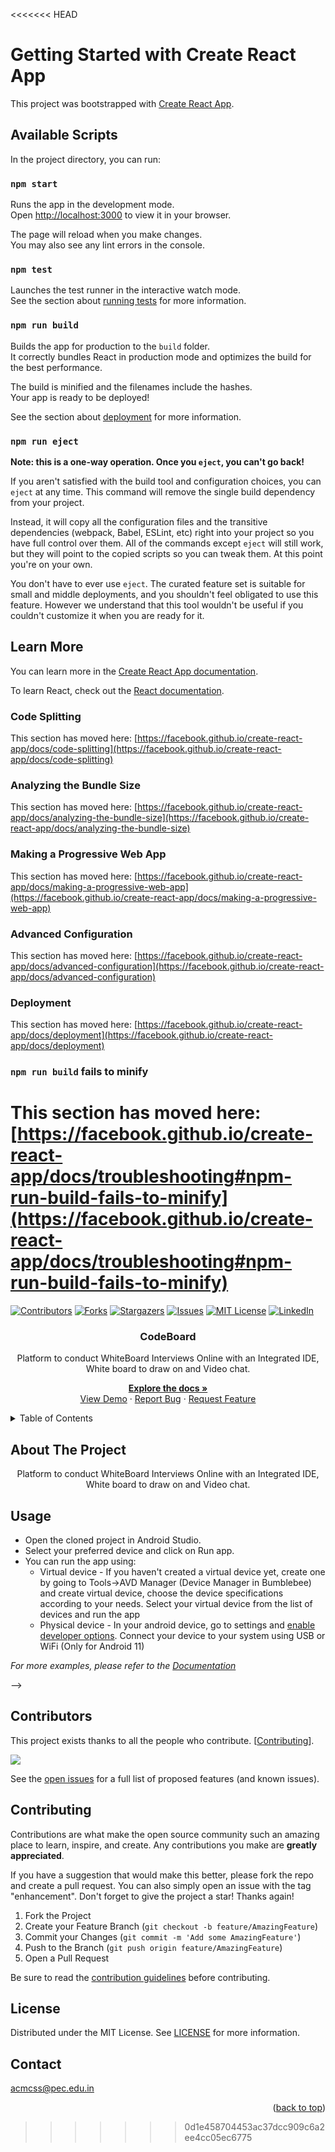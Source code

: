 <<<<<<< HEAD
# Getting Started with Create React App

This project was bootstrapped with [Create React App](https://github.com/facebook/create-react-app).

## Available Scripts

In the project directory, you can run:

### `npm start`

Runs the app in the development mode.\
Open [http://localhost:3000](http://localhost:3000) to view it in your browser.

The page will reload when you make changes.\
You may also see any lint errors in the console.

### `npm test`

Launches the test runner in the interactive watch mode.\
See the section about [running tests](https://facebook.github.io/create-react-app/docs/running-tests) for more information.

### `npm run build`

Builds the app for production to the `build` folder.\
It correctly bundles React in production mode and optimizes the build for the best performance.

The build is minified and the filenames include the hashes.\
Your app is ready to be deployed!

See the section about [deployment](https://facebook.github.io/create-react-app/docs/deployment) for more information.

### `npm run eject`

**Note: this is a one-way operation. Once you `eject`, you can't go back!**

If you aren't satisfied with the build tool and configuration choices, you can `eject` at any time. This command will remove the single build dependency from your project.

Instead, it will copy all the configuration files and the transitive dependencies (webpack, Babel, ESLint, etc) right into your project so you have full control over them. All of the commands except `eject` will still work, but they will point to the copied scripts so you can tweak them. At this point you're on your own.

You don't have to ever use `eject`. The curated feature set is suitable for small and middle deployments, and you shouldn't feel obligated to use this feature. However we understand that this tool wouldn't be useful if you couldn't customize it when you are ready for it.

## Learn More

You can learn more in the [Create React App documentation](https://facebook.github.io/create-react-app/docs/getting-started).

To learn React, check out the [React documentation](https://reactjs.org/).

### Code Splitting

This section has moved here: [https://facebook.github.io/create-react-app/docs/code-splitting](https://facebook.github.io/create-react-app/docs/code-splitting)

### Analyzing the Bundle Size

This section has moved here: [https://facebook.github.io/create-react-app/docs/analyzing-the-bundle-size](https://facebook.github.io/create-react-app/docs/analyzing-the-bundle-size)

### Making a Progressive Web App

This section has moved here: [https://facebook.github.io/create-react-app/docs/making-a-progressive-web-app](https://facebook.github.io/create-react-app/docs/making-a-progressive-web-app)

### Advanced Configuration

This section has moved here: [https://facebook.github.io/create-react-app/docs/advanced-configuration](https://facebook.github.io/create-react-app/docs/advanced-configuration)

### Deployment

This section has moved here: [https://facebook.github.io/create-react-app/docs/deployment](https://facebook.github.io/create-react-app/docs/deployment)

### `npm run build` fails to minify

This section has moved here: [https://facebook.github.io/create-react-app/docs/troubleshooting#npm-run-build-fails-to-minify](https://facebook.github.io/create-react-app/docs/troubleshooting#npm-run-build-fails-to-minify)
=======
<div id="top"></div>

<!-- PROJECT SHIELDS -->
[![Contributors][contributors-shield]][contributors-url]
[![Forks][forks-shield]][forks-url]
[![Stargazers][stars-shield]][stars-url]
[![Issues][issues-shield]][issues-url]
[![MIT License][license-shield]][license-url]
[![LinkedIn][linkedin-shield]][linkedin-url]

<!-- PROJECT LOGO -->
<div align="center">
  <h3 align="center">CodeBoard</h3>

  <p align="center">
    <p>Platform to conduct WhiteBoard Interviews Online with an Integrated IDE, White board to draw on and Video chat.</p> 
    
  <a href="https://github.com/PEC-CSS/CodeBoard"><strong>Explore the docs »</strong></a>
    <br />
    <a href="https://github.com/PEC-CSS/CodeBoard">View Demo</a>
    ·
    <a href="https://github.com/PEC-CSS/CodeBoard/issues">Report Bug</a>
    ·
    <a href="https://github.com/PEC-CSS/CodeBoard/issues">Request Feature</a>
  </p>
</div>


<!-- TABLE OF CONTENTS -->
<details>
  <summary>Table of Contents</summary>
  <ol>
    <li>
        <a href="#about-the-project">About The Project</a>
        <ul>
          <li><a href="#built-with">Built With</a></li>
        </ul>
      </li>
      <li>
        <a href="#getting-started">Getting Started</a>
        <ul>
          <li><a href="#prerequisites">Prerequisites</a></li>
          <li><a href="#installation">Installation</a></li>
        </ul>
      </li>
      <li><a href="#usage">Usage</a></li>
      <li><a href="#roadmap">Roadmap</a></li>
      <li><a href="#contributing">Contributing</a></li>
      <li><a href="#license">License</a></li>
      <li><a href="#contact">Contact</a></li>
      <li><a href="#acknowledgments">Acknowledgments</a></li>
  </ol>
</details>



<!-- ABOUT THE PROJECT -->
## About The Project

<p align='middle'>
  <!-- <img src='assets/loginScreen.gif' alt='Login Screen' width='200' />
  <img src='assets/stockScreenAndWatchlist.gif' alt='Stock Screen and Watchlist' width='200' />
  <img src='assets/aboutAndProfileScreen.gif' alt='About and Profile Screen' width='200' />
  <img src='assets/searchScreen.gif' alt='Search Screen' width='200' /> -->
  Platform to conduct WhiteBoard Interviews Online with an Integrated IDE, White board to draw on and Video chat.
</p>

<!-- 
### Built With
<a href="https://www.java.com/en/"><img src="https://img.shields.io/badge/Java-ED8B00?style=for-the-badge&logo=java&logoColor=white"  ></a> &nbsp; 
<a href="https://kotlinlang.org/"><img src="https://img.shields.io/badge/Kotlin-0095D5?&style=for-the-badge&logo=kotlin&logoColor=white" /></a> &nbsp; 
<a href="https://firebase.google.com/"><img src="https://img.shields.io/badge/firebase-ffca28?style=for-the-badge&logo=firebase&logoColor=black" /></a>

 -->

<!-- 
<!-- USAGE EXAMPLES -->
## Usage

- Open the cloned project in Android Studio.
- Select your preferred device and click on Run app.
- You can run the app using:
  - Virtual device - If you haven't created a virtual device yet, create one by going to Tools->AVD Manager (Device Manager in Bumblebee) and create virtual device, choose the device specifications according to your needs.
Select your virtual device from the list of devices and run the app
  - Physical device -  In your android device, go to settings and [enable developer options](https://developer.android.com/studio/debug/dev-options#enable).
Connect your device to your system using USB or WiFi (Only for Android 11) 

_For more examples, please refer to the [Documentation](https://example.com)_

 -->

<!-- ROADMAP -->
<!-- ## Roadmap
- [x] Add Changelog
- [x] Add back to top links
- [ ] Add Additional Templates w/ Examples
- [ ] Add "components" document to easily copy & paste sections of the readme
- [ ] Multi-language Support
    - [ ] Chinese
    - [ ] Spanish -->
<!-- CONTRIBUTORS -->
## Contributors
This project exists thanks to all the people who contribute. [<a href="#contributing">Contributing</a>].

<a href="https://github.com/PEC-CSS/CodeBoard/graphs/contributors">
  <img src="https://contrib.rocks/image?repo=PEC-CSS/CodeBoard" />
</a>

See the [open issues](https://github.com/PEC-CSS/CodeBoard/issues) for a full list of proposed features (and known issues).



<!-- CONTRIBUTING -->
## Contributing

Contributions are what make the open source community such an amazing place to learn, inspire, and create. Any contributions you make are **greatly appreciated**.

If you have a suggestion that would make this better, please fork the repo and create a pull request. You can also simply open an issue with the tag "enhancement".
Don't forget to give the project a star! Thanks again!

1. Fork the Project
2. Create your Feature Branch (`git checkout -b feature/AmazingFeature`)
3. Commit your Changes (`git commit -m 'Add some AmazingFeature'`)
4. Push to the Branch (`git push origin feature/AmazingFeature`)
5. Open a Pull Request

Be sure to read the [contribution guidelines](CONTRIBUTING.md) before contributing.


<!-- LICENSE -->
## License

Distributed under the MIT License. See [LICENSE](LICENSE) for more information.

<!-- CONTACT -->
## Contact
acmcss@pec.edu.in

<!-- ACKNOWLEDGMENTS 
## Acknowledgments
* [Android docs](https://developer.android.com/docs)
* [IMDB API](https://imdb-api.com/api)
-->
<p align="right">(<a href="#top">back to top</a>)</p>




<!-- MARKDOWN LINKS & IMAGES -->
<!-- https://www.markdownguide.org/basic-syntax/#reference-style-links -->
[contributors-shield]: https://img.shields.io:/github/contributors/PEC-CSS/CodeBoard?style=for-the-badge
[contributors-url]: https://github.com/PEC-CSS/CodeBoard/graphs/contributors
[forks-shield]: https://img.shields.io/github/forks/PEC-CSS/CodeBoard?style=for-the-badge
[forks-url]: https://github.com/PEC-CSS/CodeBoard/network/members
[stars-shield]: https://img.shields.io/github/stars/PEC-CSS/CodeBoard?style=for-the-badge
[stars-url]: https://github.com/PEC-CSS/CodeBoard/stargazers
[issues-shield]: https://img.shields.io/github/issues/PEC-CSS/CodeBoard?style=for-the-badge
[issues-url]: https://github.com/PEC-CSS/CodeBoard/issues
[license-shield]: https://img.shields.io/github/license/PEC-CSS/CodeBoard?style=for-the-badge
[license-url]: https://github.com/PEC-CSS/CodeBoard/blob/master/LICENSE.txt
[linkedin-shield]: https://img.shields.io/badge/-LinkedIn-black.svg?style=for-the-badge&logo=linkedin&colorB=555
[linkedin-url]: https://www.linkedin.com/company/pec-acm-student-chapter/?originalSubdomain=in
>>>>>>> 0d1e458704453ac37dcc909c6a2ee4cc05ec6775
